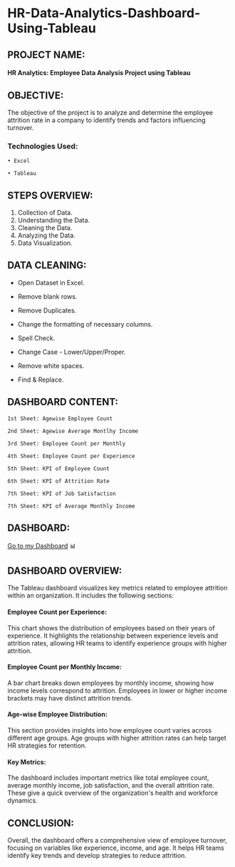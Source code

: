 # HR-Data-Analytics-Dashboard-Using-Tableau



## PROJECT NAME:

#### HR Analytics: Employee Data Analysis Project using Tableau 

## OBJECTIVE:

The objective of the project is to analyze and determine the employee attrition rate in a company to identify trends and factors influencing turnover.

### Technologies Used:

    • Excel

    • Tableau

    
## STEPS OVERVIEW:

1) Collection of Data.
2) Understanding the Data.
3) Cleaning the Data.
4) Analyzing the Data.
5) Data Visualization.

## DATA CLEANING:

   - Open Dataset in Excel.

   - Remove blank rows.

   - Remove Duplicates.

   - Change the formatting of necessary columns.

   - Spell Check.

   - Change Case - Lower/Upper/Proper.

   - Remove white spaces.

   - Find & Replace.

## DASHBOARD CONTENT:

    1st Sheet: Agewise Employee Count 
    
    2nd Sheet: Agewise Average Montlhy Income 
    
    3rd Sheet: Employee Count per Monthly 
    
    4th Sheet: Employee Count per Experience 
    
    5th Sheet: KPI of Employee Count 
    
    6th Sheet: KPI of Attrition Rate 
    
    7th Sheet: KPI of Job Satisfaction 

    7th Sheet: KPI of Average Monthly Income

## DASHBOARD:

[Go to my Dashboard](https://public.tableau.com/views/Book1_17277687202940/Dashboard1?:language=en-GB&:sid=&:redirect=auth&:display_count=n&:origin=viz_share_link) 📊


## DASHBOARD OVERVIEW:

The Tableau dashboard visualizes key metrics related to employee attrition within an organization. It includes the following sections:

#### Employee Count per Experience:
This chart shows the distribution of employees based on their years of experience. It highlights the relationship between experience levels and attrition rates, allowing HR teams to identify experience groups with higher attrition.

#### Employee Count per Monthly Income:
A bar chart breaks down employees by monthly income, showing how income levels correspond to attrition. Employees in lower or higher income brackets may have distinct attrition trends.

#### Age-wise Employee Distribution:
This section provides insights into how employee count varies across different age groups. Age groups with higher attrition rates can help target HR strategies for retention.

#### Key Metrics:
The dashboard includes important metrics like total employee count, average monthly income, job satisfaction, and the overall attrition rate. These give a quick overview of the organization's health and workforce dynamics.

## CONCLUSION:

Overall, the dashboard offers a comprehensive view of employee turnover, focusing on variables like experience, income, and age. It helps HR teams identify key trends and develop strategies to reduce attrition.



